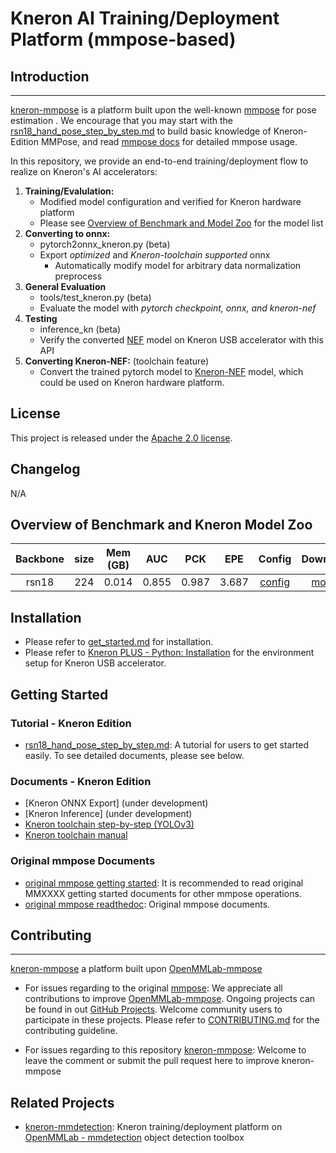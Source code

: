 # Kneron AI Training/Deployment Platform (mmpose-based)


## Introduction

---
  [kneron-mmpose](https://github.com/kneron/kneron-mmpose) is a platform built upon the well-known [mmpose](https://github.com/open-mmlab/mmpose) for pose estimation . We encourage that you may start with the [rsn18_hand_pose_step_by_step.md](https://github.com/kneron/kneron-mmpose/blob/update_document/docs_kneron/rsn18_hand_step_by_step.md) to build basic knowledge of Kneron-Edition MMPose, and read [mmpose docs](https://mmpose.readthedocs.io/en/v0.25.0/) for detailed mmpose usage.  

  In this repository, we provide an end-to-end training/deployment flow to realize on Kneron's AI accelerators:

  1. **Training/Evalulation:**
      - Modified model configuration and verified for Kneron hardware platform
      - Please see [Overview of Benchmark and Model Zoo](#Overview-of-Benchmark-and-Model-Zoo) for the model list
  2. **Converting to onnx:**
      - pytorch2onnx_kneron.py (beta)
      - Export *optimized* and *Kneron-toolchain supported* onnx
          - Automatically modify model for arbitrary data normalization preprocess
  3. **General Evaluation**
      - tools/test_kneron.py (beta)
      - Evaluate the model with *pytorch checkpoint, onnx, and kneron-nef*
  4. **Testing**
      - inference_kn (beta)
      - Verify the converted [NEF](http://doc.kneron.com/docs/#toolchain/manual/#5-nef-workflow) model on Kneron USB accelerator with this API
  5. **Converting Kneron-NEF:** (toolchain feature)
     - Convert the trained pytorch model to [Kneron-NEF](http://doc.kneron.com/docs/#toolchain/manual/#5-nef-workflow) model, which could be used on Kneron hardware platform.

## License

This project is released under the [Apache 2.0 license](LICENSE).

## Changelog

N/A

## Overview of Benchmark and Kneron Model Zoo
| Backbone  | size   | Mem (GB) | AUC | PCK | EPE | Config | Download |
|:---------:|:-------:|:-------:|:-------:|:-------:|:-------:|:--------:|:------:|
| rsn18 | 224 |   0.014   |   0.855  | 0.987 | 3.687 | [config](https://github.com/kneron/kneron-mmpose/blob/main/configs/hand/2d_kpt_sview_rgb_img/topdown_heatmap/freihand2d/rsn18_freihand2d_224x224.py)       |[model](https://github.com/kneron/Model_Zoo/blob/main/mmpose/rsn18_freihand/latest.zip)

## Installation
- Please refer to [get_started.md](https://github.com/kneron/kneron-mmpose/blob/main/docs/en/getting_started.md) for installation.
- Please refer to [Kneron PLUS - Python: Installation](http://doc.kneron.com/docs/#plus_python/introduction/install_dependency/) for the environment setup for Kneron USB accelerator.

## Getting Started
### Tutorial - Kneron Edition
- [rsn18_hand_pose_step_by_step.md](https://github.com/kneron/kneron-mmpose/blob/main/docs_kneron/rsn18_hand_pose_step_by_step.md): A tutorial for users to get started easily. To see detailed documents, please see below.

### Documents - Kneron Edition
- [Kneron ONNX Export] (under development)
- [Kneron Inference] (under development)
- [Kneron toolchain step-by-step (YOLOv3)](http://doc.kneron.com/docs/#toolchain/yolo_example/)
- [Kneron toolchain manual](http://doc.kneron.com/docs/#toolchain/manual/#0-overview)

### Original mmpose Documents
- [original mmpose getting started](https://github.com/open-mmlab/mmpose/blob/master/docs/en/getting_started.md): It is recommended to read original MMXXXX getting started documents for other mmpose operations.
- [original mmpose readthedoc](https://mmpose.readthedocs.io/en/v0.25.0/): Original mmpose documents.

## Contributing
---
[kneron-mmpose](https://github.com/kneron/kneron-mmpose) a platform built upon [OpenMMLab-mmpose](https://github.com/open-mmlab/mmpose)

- For issues regarding to the original [mmpose](https://github.com/open-mmlab/mmpose):
We appreciate all contributions to improve [OpenMMLab-mmpose](https://github.com/open-mmlab/mmpose). Ongoing projects can be found in out [GitHub Projects](https://github.com/open-mmlab/mmpose/projects?type=beta). Welcome community users to participate in these projects. Please refer to [CONTRIBUTING.md](.github/CONTRIBUTING.md) for the contributing guideline.

- For issues regarding to this repository [kneron-mmpose](https://github.com/kneron/kneron-mmpose): Welcome to leave the comment or submit the pull request here to improve kneron-mmpose


## Related Projects
- [kneron-mmdetection](https://github.com/kneron/kneron-mmdetection): Kneron training/deployment platform on [OpenMMLab - mmdetection](https://github.com/open-mmlab/mmdetection) object detection toolbox
